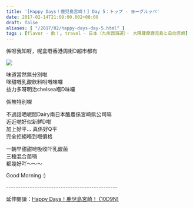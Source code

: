 ```yaml
---
title: '[Happy Days！鹿児島宮崎！] Day 5：トップ - ヨーグルッペ'
date: 2017-02-14T21:09:00.002+08:00
draft: false
aliases: [ "/2017/02/happy-days-day-5.html" ]
tags : [flavor - 飲！, travel - 日本（九州西海道）・ 大隅薩摩鹿児島と日向宮崎]
---
```


係呀我知呀，呢盒嘢香港周街D超市都有  

[![](https://c1.staticflickr.com/3/2783/32897080395_81133e96a9_z.jpg)](https://c1.staticflickr.com/3/2783/32897080395_81133e96a9_z.jpg)

味道當然無分別啦  
咪甜嘅乳酸飲料咁嘅味囉  
益力多呀明治chelsea嗰D味囉  
  
係無特別㗎  
  
不過話晒呢間Dairy南日本酪農係宮崎県公司嘛  
近近哋好似新鮮D咁  
加上好平... 真係好Q平  
完全拒絕唔到嘅價格  
  
一朝早甜甜哋吸收吓乳酸菌  
三種混合菌喎  
都幾好吖～～～  
  
Good Morning :)  
  
\-----------------------------------------------  
  
延伸閱讀：[Happy Days！鹿児島宮崎！ (10D9N)](http://www.hidie.net/2017/06/happy-days10d9n.html)